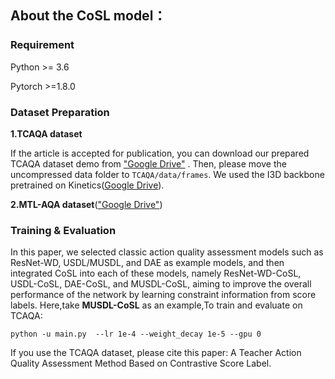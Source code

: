 ## About the CoSL model：

### Requirement
Python >= 3.6

Pytorch >=1.8.0

### Dataset Preparation
**1.TCAQA dataset**

If the article is accepted for publication, you can download our prepared TCAQA dataset demo from ["Google Drive"](https://drive.google.com/drive/folders/19Bjqm1qvsLGUmoURU2NhSIg7b4YoARwH?usp=sharing) . Then, please move the uncompressed data folder to `TCAQA/data/frames`. We used the I3D backbone pretrained on Kinetics([Google Drive](https://drive.google.com/file/d/1M_4hN-beZpa-eiYCvIE7hsORjF18LEYU/)).

**2.MTL-AQA dataset**(["Google Drive"](https://drive.google.com/file/d/1T7bVrqdElRLoR3l6TxddFQNPAUIgAJL7/))

### Training & Evaluation
In this paper, we selected classic action quality assessment models such as ResNet-WD, USDL/MUSDL, and DAE as example models, and then integrated CoSL into each of these models, namely ResNet-WD-CoSL, USDL-CoSL, DAE-CoSL, and MUSDL-CoSL, aiming to improve the overall performance of the network by learning constraint information from score labels. Here,take **MUSDL-CoSL** as an example,To train and evaluate on TCAQA:

` python -u main.py  --lr 1e-4 --weight_decay 1e-5 --gpu 0 `

If you use the TCAQA dataset, please cite this paper: A Teacher Action Quality Assessment Method Based on Contrastive Score Label.
